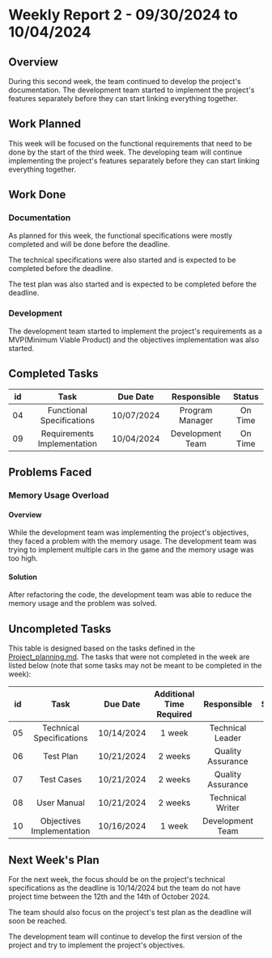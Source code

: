 # Weekly Report 2 - 09/30/2024 to 10/04/2024

## Overview

During this second week, the team continued to develop the project's documentation. The development team started to implement the project's features separately before they can start linking everything together.


## Work Planned

This week will be focused on the functional requirements that need to be done by the start of the third week. The developing team will continue implementing the project's features separately before they can start linking everything together.

## Work Done

### Documentation

As planned for this week, the functional specifications were mostly completed and will be done before the deadline. 

The technical specifications were also started and is expected to be completed before the deadline.

The test plan was also started and is expected to be completed before the deadline.


### Development

The development team started to implement the project's requirements as a MVP(Minimum Viable Product) and the objectives implementation was also started.


## Completed Tasks


|  id  | Task 						| Due Date 	 | Responsible 		| Status  |
| :--: | :------------------------: | :--------: | :--------------: | :-----: |
| 04 | Functional Specifications 	| 10/07/2024 | Program Manager  | On Time |
| 09 | Requirements Implementation 	| 10/04/2024 | Development Team | On Time |


## Problems Faced

### Memory Usage Overload

#### Overview

While the development team was implementing the project's objectives, they faced a problem with the memory usage. The development team was trying to implement multiple cars in the game and the memory usage was too high.

#### Solution

After refactoring the code, the development team was able to reduce the memory usage and the problem was solved.



## Uncompleted Tasks

This table is designed based on the tasks defined in the [Project_planning.md](../Project_planning.md). The tasks that were not completed in the week are listed below (note that some tasks may not be meant to be completed in the week):


|  id  | Task 						| Due Date 		| Additional Time Required  | Responsible 		| Status  |
| :--: | :------------------------: | :-----------: | :-----------------------: | :---------------: | :-----: |
| 05 | Technical Specifications 	| 10/14/2024 	| 1 week 					| Technical Leader 	| On Time |
| 06 | Test Plan 					| 10/21/2024 	| 2 weeks 					| Quality Assurance | On Time |
| 07 | Test Cases 					| 10/21/2024 	| 2 weeks 					| Quality Assurance | On Time |
| 08 | User Manual 					| 10/21/2024 	| 2 weeks 					| Technical Writer 	| On Time |
| 10 | Objectives Implementation 	| 10/16/2024 	| 1 week 					| Development Team 	| On Time |


## Next Week's Plan

For the next week, the focus should be on the project's technical specifications as the deadline is 10/14/2024 but the team do not have project time between the 12th and the 14th of October 2024.

The team should also focus on the project's test plan as the deadline will soon be reached.

The development team will continue to develop the first version of the project and try to implement the project's objectives.